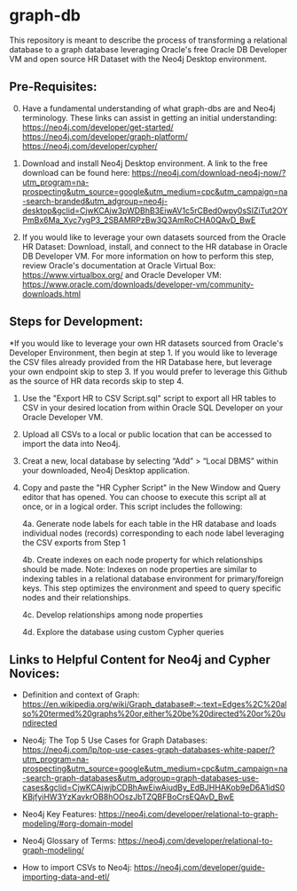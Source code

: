 # graph-db

This repository is meant to describe the process of transforming a relational database to a graph database leveraging Oracle's free Oracle DB Developer VM and open source HR Dataset with the Neo4j Desktop environment. 

## Pre-Requisites:

0. Have a fundamental understanding of what graph-dbs are and Neo4j terminology. These links can assist in getting an initial understanding:
https://neo4j.com/developer/get-started/
https://neo4j.com/developer/graph-platform/
https://neo4j.com/developer/cypher/

1. Download and install Neo4j Desktop environment. A link to the free download can be found here: https://neo4j.com/download-neo4j-now/?utm_program=na-prospecting&utm_source=google&utm_medium=cpc&utm_campaign=na-search-branded&utm_adgroup=neo4j-desktop&gclid=CjwKCAjw3pWDBhB3EiwAV1c5rCBed0wpy0sSIZiTut2OYPmBx6Ma_Xyc7ygP3_2SBAMRPzBw3Q3AmRoCHA0QAvD_BwE

2. If you would like to leverage your own datasets sourced from the Oracle HR Dataset: Download, install, and connect to the HR database in Oracle DB Developer VM. For more information on how to perform this step, review Oracle's documentation at Oracle Virtual Box: https://www.virtualbox.org/ and Oracle Developer VM: https://www.oracle.com/downloads/developer-vm/community-downloads.html


## Steps for Development:

*If you would like to leverage your own HR datasets sourced from Oracle's Developer Environment, then begin at step 1. If you would like to leverage the CSV files already provided from the HR Database here, but leverage your own endpoint skip to step 3. If you would prefer to leverage this Github as the source of HR data records skip to step 4.

1. Use the "Export HR to CSV Script.sql" script to export all HR tables to CSV in your desired location from within Oracle SQL Developer on your Oracle Developer VM. 
2. Upload all CSVs to a local or public location that can be accessed to import the data into Neo4j.
3. Creat a new, local database by selecting “Add” > “Local DBMS” within your downloaded, Neo4j Desktop application.
4. Copy and paste the "HR Cypher Script" in the New Window and Query editor that has opened. You can choose to execute this script all at once, or in a logical order. This script includes the following:

   4a. Generate node labels for each table in the HR database and loads individual nodes (records) corresponding to each node label leveraging the CSV exports from Step 1

   4b.	Create indexes on each node property for which relationships should be made. Note: Indexes on node properties are similar to indexing tables in a relational database environment for primary/foreign keys. This step optimizes the environment and speed to query specific nodes and their relationships.

   4c.	Develop relationships among node properties

   4d.	Explore the database using custom Cypher queries



## Links to Helpful Content for Neo4j and Cypher Novices:

- Definition and context of Graph:
https://en.wikipedia.org/wiki/Graph_database#:~:text=Edges%2C%20also%20termed%20graphs%20or,either%20be%20directed%20or%20undirected 

- Neo4j: The Top 5 Use Cases for Graph Databases:
https://neo4j.com/lp/top-use-cases-graph-databases-white-paper/?utm_program=na-prospecting&utm_source=google&utm_medium=cpc&utm_campaign=na-search-graph-databases&utm_adgroup=graph-databases-use-cases&gclid=CjwKCAjwjbCDBhAwEiwAiudBy_EdBJHHAKob9eD6A1idS0KBjfyiHW3YzKavkrOB8hOOszJbTZQBFBoCrsEQAvD_BwE 

- Neo4j Key Features:
https://neo4j.com/developer/relational-to-graph-modeling/#org-domain-model 

- Neo4j Glossary of Terms:
https://neo4j.com/developer/relational-to-graph-modeling/ 

- How to import CSVs to Neo4j:
https://neo4j.com/developer/guide-importing-data-and-etl/

